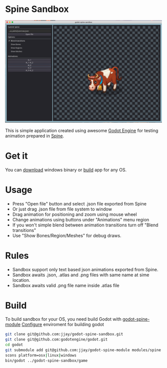Spine Sandbox
=============
![Sandbox](/screenshot.png)

This is simple application created using awesome [Godot Engine](https://godotengine.org/) for testing animation prepared in [Spine](http://esotericsoftware.com).

Get it
======
You can [download](https://firebasestorage.googleapis.com/v0/b/godot-spine-sandbox.appspot.com/o/spine-sandbox.zip?alt=media&token=e3cf218f-602f-4e49-8087-dc3de15e5212) windows binary or [build](#build) app for any OS.

Usage
=====
* Press "Open file" button and select .json file exported from Spine
* Or just drag .json file from file system to window
* Drag animation for positioning and zoom using mouse wheel
* Change animations using buttons under "Animations" menu region
* If you won't simple blend between animation transitions turn off "Blend transitions" 
* Use "Show Bones/Region/Meshes" for debug draws.

Rules
=====
* Sandbox support only text based json animations exported from Spine.
* Sandbox awaits .json, .atlas and .png files with same name at sime location.
* Sandbox awaits valid .png file name inside .atlas file

Build
=====
To build sandbox for your OS, you need build Godot with [godot-spine-module](https://github.com/jjay/godot-spine-module)
[Configure](http://docs.godotengine.org/en/stable/reference/_compiling.html) enviroment for building godot
```bash
git clone git@github.com:jjay/godot-spine-sandbox.git
git clone git@github.com:godotengine/godot.git
cd godot
git submodule add git@github.com:jjay/godot-spine-module modules/spine
scons platform=osx|linux|windows
bin/godot ../godot-spine-sandbox/game
```

